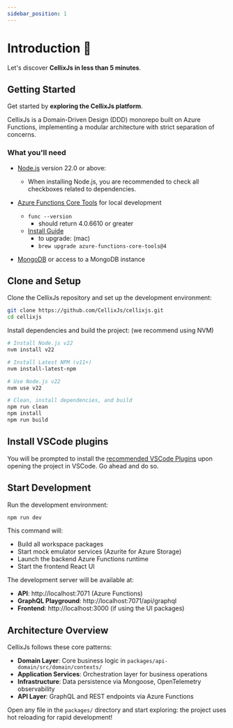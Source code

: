 ```yaml
---
sidebar_position: 1
---
```


# Introduction 👋

Let's discover **CellixJs in less than 5 minutes**.

## Getting Started

Get started by **exploring the CellixJs platform**.

CellixJs is a Domain-Driven Design (DDD) monorepo built on Azure Functions, implementing a modular architecture with strict separation of concerns.

### What you'll need

- [Node.js](https://nodejs.org/en/download/) version 22.0 or above:
  - When installing Node.js, you are recommended to check all checkboxes related to dependencies.
- [Azure Functions Core Tools](https://docs.microsoft.com/en-us/azure/azure-functions/functions-run-local) for local development

    * `func --version`
        * should return 4.0.6610 or greater
    * [Install Guide](https://github.com/Azure/azure-functions-core-tools#installing)
        * to upgrade: (mac)
        * `brew upgrade azure-functions-core-tools@4`



- [MongoDB](https://www.mongodb.com/try/download/community) or access to a MongoDB instance

## Clone and Setup

Clone the CellixJs repository and set up the development environment:

```bash
git clone https://github.com/CellixJs/cellixjs.git
cd cellixjs
```



Install dependencies and build the project: (we recommend using NVM)

```bash
# Install Node.js v22
nvm install v22

# Install Latest NPM (v11+)
nvm install-latest-npm

# Use Node.js v22
nvm use v22

# Clean, install dependencies, and build
npm run clean
npm install 
npm run build
```

## Install VSCode plugins
You will be prompted to install the [recommended VSCode Plugins](https://github.com/CellixJs/cellixjs/blob/main/.vscode/extensions.json) upon opening the project in VSCode. Go ahead and do so.

## Start Development

Run the development environment:

```bash
npm run dev
```

This command will:
- Build all workspace packages
- Start mock emulator services (Azurite for Azure Storage)
- Launch the backend Azure Functions runtime
- Start the frontend React UI

The development server will be available at:
- **API**: http://localhost:7071 (Azure Functions)
- **GraphQL Playground**: http://localhost:7071/api/graphql
- **Frontend**: http://localhost:3000 (if using the UI packages)

## Architecture Overview

CellixJs follows these core patterns:

- **Domain Layer**: Core business logic in `packages/api-domain/src/domain/contexts/`
- **Application Services**: Orchestration layer for business operations
- **Infrastructure**: Data persistence via Mongoose, OpenTelemetry observability  
- **API Layer**: GraphQL and REST endpoints via Azure Functions

Open any file in the `packages/` directory and start exploring: the project uses hot reloading for rapid development!
